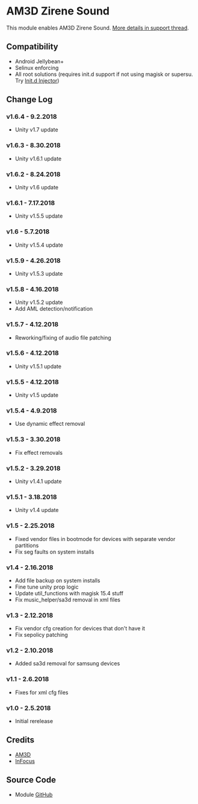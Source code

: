 # AM3D Zirene Sound
This module enables AM3D Zirene Sound. [More details in support thread](https://forum.xda-developers.com/android/apps-games/mod-zirene-sound-am3d-t3396698).

## Compatibility
* Android Jellybean+
* Selinux enforcing
* All root solutions (requires init.d support if not using magisk or supersu. Try [Init.d Injector](https://forum.xda-developers.com/android/software-hacking/mod-universal-init-d-injector-wip-t3692105))

## Change Log
### v1.6.4 - 9.2.2018
* Unity v1.7 update

### v1.6.3 - 8.30.2018
* Unity v1.6.1 update

### v1.6.2 - 8.24.2018
* Unity v1.6 update

### v1.6.1 - 7.17.2018
* Unity v1.5.5 update

### v1.6 - 5.7.2018
* Unity v1.5.4 update

### v1.5.9 - 4.26.2018
* Unity v1.5.3 update

### v1.5.8 - 4.16.2018
* Unity v1.5.2 update
* Add AML detection/notification

### v1.5.7 - 4.12.2018
* Reworking/fixing of audio file patching

### v1.5.6 - 4.12.2018
* Unity v1.5.1 update

### v1.5.5 - 4.12.2018
* Unity v1.5 update

### v1.5.4 - 4.9.2018
* Use dynamic effect removal

### v1.5.3 - 3.30.2018
* Fix effect removals

### v1.5.2 - 3.29.2018
* Unity v1.4.1 update

### v1.5.1 - 3.18.2018
* Unity v1.4 update

### v1.5 - 2.25.2018
* Fixed vendor files in bootmode for devices with separate vendor partitions
* Fix seg faults on system installs

### v1.4 - 2.16.2018
* Add file backup on system installs
* Fine tune unity prop logic
* Update util_functions with magisk 15.4 stuff
* Fix music_helper/sa3d removal in xml files

### v1.3 - 2.12.2018
* Fix vendor cfg creation for devices that don't have it
* Fix sepolicy patching

### v1.2 - 2.10.2018
* Added sa3d removal for samsung devices

### v1.1 - 2.6.2018
* Fixes for xml cfg files

### v1.0 - 2.5.2018
* Initial rerelease

## Credits
* [AM3D](http://www.am3d.com/home-english/products/zirene%C2%AE-sound.aspx)
* [InFocus](http://www.infocusindia.co.in/)

## Source Code
* Module [GitHub](https://github.com/therealahrion/AM3D-Zirene-Sound)
